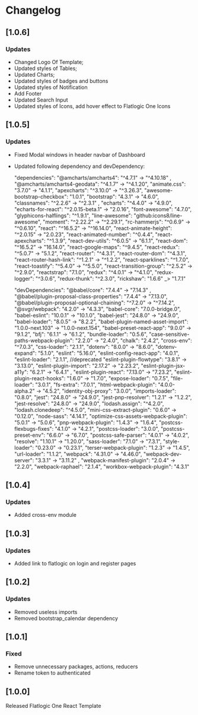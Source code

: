 # Changelog

## [1.0.6]

### Updates

- Changed Logo Of Template;
- Updated styles of Tables;
- Updated Charts;
- Updated styles of badges and buttons
- Updated styles of Notification
- Add Footer
- Updated Search Input
- Updated styles of Icons, add hover effect to Flatlogic One Icons

## [1.0.5]

### Updates

- Fixed Modal windows in header navbar of Dashboard
- Updated following dependency and devDependency:
  
  "dependencies": 
  "@amcharts/amcharts4": "^4.7.1" -> "^4.10.18" ,
  "@amcharts/amcharts4-geodata": "^4.1.7" -> "^4.1.20",
  "animate.css": "3.7.0" -> "4.1.1",
  "apexcharts": "^3.10.0" -> "^3.26.3",
  "awesome-bootstrap-checkbox": "1.0.1",
  "bootstrap": "4.3.1" -> "4.6.0",
  "classnames": "^2.2.6" -> "^2.3.1" ,
  "echarts": "^4.4.0" -> "4.9.0",
  "echarts-for-react": "^2.0.15-beta.1" -> "2.0.16",
  "font-awesome": "4.7.0",
  "glyphicons-halflings": "^1.9.1",
  "line-awesome": "github:icons8/line-awesome",
  "moment": "^2.22.2" -> "^2.29.1",
  "rc-hammerjs": "^0.6.9" -> "^0.6.10",
  "react": "^16.5.2" -> "^16.14.0",
  "react-animate-height": "^2.0.15" -> "2.0.23",
  "react-animated-number": "^0.4.4",
  "react-apexcharts": "^1.3.9",
  "react-dev-utils": "^6.0.5" -> "6.1.1",
  "react-dom": "^16.5.2" -> "16.14.0",
  "react-google-maps": "^9.4.5",
  "react-redux": "^5.0.7" -> "5.1.2",
  "react-router": "^4.3.1",
  "react-router-dom": "^4.3.1",
  "react-router-hash-link": "^1.2.1" -> "^1.2.2",
  "react-sparklines": "^1.7.0",
  "react-toastify": "^5.4.0" -> "^5.5.0",
  "react-transition-group": "^2.5.2" -> "^2.9.0",
  "reactstrap": "7.1.0",
  "redux": "^4.0.1" -> "^4.1.0",
  "redux-logger": "^3.0.6",
  "redux-thunk": "^2.3.0",
  "rickshaw": "1.6.6" _> "1.7.1"
  
  "devDependencies":
  "@babel/core": "7.4.4" -> "7.14.3" ,
  "@babel/plugin-proposal-class-properties": "7.4.4" -> "7.13.0",
  "@babel/plugin-proposal-optional-chaining": "^7.2.0" -> "^7.14.2",
  "@svgr/webpack": "4.2.0" -> "4.3.3",
  "babel-core": "7.0.0-bridge.0",
  "babel-eslint": "10.0.1" -> "10.1.0",
  "babel-jest": "24.8.0" -> "24.9.0",
  "babel-loader": "8.0.5" -> "8.2.2",
  "babel-plugin-named-asset-import": "1.0.0-next.103" ->  "1.0.0-next.154",
  "babel-preset-react-app": "9.0.0" -> "9.1.2",
  "bfj": "6.1.1" -> "6.1.2",
  "bundle-loader": "0.5.6",
  "case-sensitive-paths-webpack-plugin": "2.2.0" -> "2.4.0",
  "chalk": "2.4.2",
  "cross-env": "^7.0.3",
  "css-loader": "2.1.1",
  "dotenv": "8.0.0" -> "8.6.0",
  "dotenv-expand": "5.1.0",
  "eslint": "5.16.0",
  "eslint-config-react-app": "4.0.1",
  "eslint-loader": "2.1.1", //deprecated
  "eslint-plugin-flowtype": "3.8.1" -> "3.13.0",
  "eslint-plugin-import": "2.17.2" -> "2.23.2",
  "eslint-plugin-jsx-a11y": "6.2.1" -> "6.4.1" ,
  "eslint-plugin-react": "7.13.0" -> "7.23.2",
  "eslint-plugin-react-hooks": "1.6.0" -> "1.7.0",
  "expose-loader": "0.7.5",
  "file-loader": "3.0.1",
  "fs-extra": "7.0.1",
  "html-webpack-plugin": "4.0.0-alpha.2" -> "4.5.2",
  "identity-obj-proxy": "3.0.0",
  "imports-loader": "0.8.0",
  "jest": "24.8.0" -> "24.9.0",
  "jest-pnp-resolver": "1.2.1" -> "1.2.2",
  "jest-resolve": "24.8.0" -> "24.9.0",
  "lodash.assign": "^4.2.0",
  "lodash.clonedeep": "^4.5.0",
  "mini-css-extract-plugin": "0.6.0" -> "0.12.0",
  "node-sass": "4.14.1",
  "optimize-css-assets-webpack-plugin": "5.0.1" -> "5.0.6",
  "pnp-webpack-plugin": "1.4.3" -> "1.6.4",
  "postcss-flexbugs-fixes": "4.1.0" -> "4.2.1",
  "postcss-loader": "3.0.0",
  "postcss-preset-env": "6.6.0" -> "6.7.0",
  "postcss-safe-parser": "4.0.1" -> "4.0.2",
  "resolve": "1.10.1" -> "1.20.0",
  "sass-loader": "7.1.0" -> "7.3.1",
  "style-loader": "0.23.0" -> "0.23.1",
  "terser-webpack-plugin": "1.2.3" -> "1.4.5",
  "url-loader": "1.1.2",
  "webpack": "4.31.0" -> "4.46.0",
  "webpack-dev-server": "3.3.1" -> "3.11.2" ,
  "webpack-manifest-plugin": "2.0.4" -> "2.2.0",
  "webpack-raphael": "2.1.4",
  "workbox-webpack-plugin": "4.3.1"
  

## [1.0.4]

### Updates

- Added cross-env module

## [1.0.3]

### Updates

- Added link to flatlogic on login and register pages

## [1.0.2]

### Updates

- Removed useless imports
- Removed bootstrap_calendar dependency

## [1.0.1]

### Fixed

- Remove unnecessary packages, actions, reducers
- Rename token to authenticated 

## [1.0.0]

Released Flatlogic One React Template
